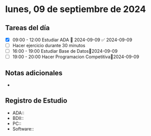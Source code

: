 # lunes, 09 de septiembre de 2024

## Tareas del día
- [x] 09:00 - 12:00 Estudiar ADA 📅 2024-09-09 ✅ 2024-09-09
- [ ] Hacer ejercicio durante 30 minutos
- [ ] 16:00 - 19:00 Estudiar Base de Datos📅2024-09-09
- [ ] 19:00 - 20:00 Hacer Programacion Competitiva📅2024-09-09
## Notas adicionales
- 
## Registro de Estudio
- ADA::
- BDII::
- PC::
- Software::
